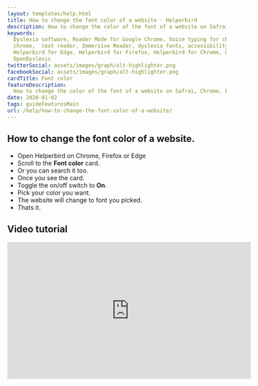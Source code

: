 ```yaml
---
layout: templates/help.html
title: How to change the font color of a website - Helperbird
description: How to change the color of the font of a website on Safrai, Chrome, Firefox or Edge.
keywords:
  Dyslexia software, Reader Mode for Google Chrome, Voice typing for chrome, Text to speech for
  chrome,  text reader, Immersive Reader, dyslexia fonts, accessibility software, dyslexia software,
  Helperbird for Edge, Helperbird for Firefox, Helperbird for Chrome, Opendyslexic for Chrome,
  OpenDyslexic
twitterSocial: assets/images/graph/alt-highlighter.png
facebookSocial: assets/images/graph/alt-highlighter.png
cardTitle: Font color
featureDescription:
  How to change the color of the font of a website on Safrai, Chrome, Firefox or Edge.
date: 2020-01-02
tags: guideFeaturesMain
url: /help/how-to-change-the-font-color-of-a-website/
---
```


## How to change the font color of a website.

- Open Helperbird on Chrome, Firefox or Edge
- Scroll to the **Font color** card.
- Or you can search it too.
- Once you see the card.
- Toggle the on/off switch to **On**.
- Pick your color you want.
- The website will change to font you picked.
- Thats it.


## Video tutorial

<iframe 
  width="560" 
  height="315" 
  src="https://www.youtube.com/embed/NTt-0WAUmog" 
  title="YouTube video player" 
  frameborder="0" 
  allow="accelerometer; autoplay; clipboard-write; encrypted-media; gyroscope; picture-in-picture" 
  allowfullscreen>
</iframe>
